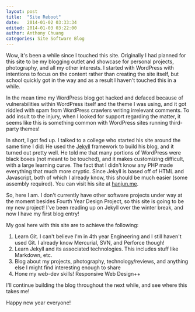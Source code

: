 ```yaml
---
layout: post
title:  "Site Reboot"
date:   2014-01-02 03:33:34
edited: 2014-01-03 03:22:00
author: Anthony Chuang
categories: Site Software Blog
---
```


Wow, it's been a while since I touched this site. Originally I had planned for this site to be my blogging outlet and showcase for personal projects, photography, and all my other interests.  I started with WordPress with intentions to focus on the content rather than creating the site itself, but school quickly got in the way and as a result I haven't touched this in a while.

<!--excerpt-->

In the mean time my WordPress blog got hacked and defaced because of vulnerabilities within WordPress itself and the theme I was using, and it got riddled with spam from WordPress crawlers writing irrelevant comments.  To add insult to the injury, when I looked for support regarding the matter, it seems like this is something common with WordPress sites running third-party themes!

In short, I got fed up.  I talked to a college who started his site around the same time I did:  He used the [Jekyll](http://jekyllrb.com/) framework to build his blog, and it turned out pretty well.  He told me that many portions of WordPress were black boxes (not meant to be touched), and it makes customizing difficult, with a large learning curve.  The fact that I didn't know any PHP made everything that much more cryptic.  Since Jekyll is based off of HTML and Javascript, both of which I already know, this should be much easier (some assembly required).  You can visit his site at [hanjun.me](http://hanjun.me).

So, here I am.  I don't currently have other software projects under way at the moment besides Fourth Year Design Project, so this site is going to be my new project!  I've been reading up on Jekyll over the winter break, and now I have my first blog entry!

My goal here with this site are to achieve the following:

1. Learn Git.  I can't believe I'm in 4th year Engineering and I still haven't used Git.  I already know Mercurial, SVN, and Perforce though!
2. Learn Jekyll and its associated technologies.  This includes stuff like Markdown, etc.
3. Blog about my projects, photography, technology/reviews, and anything else I might find interesting enough to share
4. Hone my web-dev skills!  Responsive Web Design++

I'll continue building the blog throughout the next while, and see where this takes me!

Happy new year everyone!